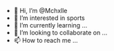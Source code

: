 - 👋 Hi, I’m @Mchxlle
- 👀 I’m interested in sports
- 🌱 I’m currently learning ...
- 💞️ I’m looking to collaborate on ...
- 📫 How to reach me ...

<!---
Mchxlle/Mchxlle is a ✨ special ✨ repository because its `README.md` (this file) appears on your GitHub profile.
You can click the Preview link to take a look at your changes.
--->
